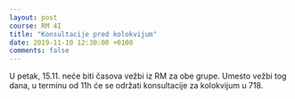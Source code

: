 ```yaml
---
layout: post
course: RM 4I
title: "Konsultacije pred kolokvijum"
date: 2019-11-10 12:30:00 +0100
comments: false
---
```


U petak, 15.11. neće biti časova vežbi iz RM za obe grupe. Umesto vežbi tog dana, u terminu od 11h će se 
održati konsultacije za kolokvijum u 718.